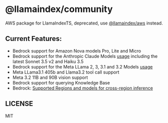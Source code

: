 # @llamaindex/community

AWS package for LlamaIndexTS, deprecated, use [@llamaindex/aws](https://www.npmjs.com/package/@llamaindex/aws) instead.

## Current Features:

- Bedrock support for Amazon Nova models Pro, Lite and Micro
- Bedrock support for the Anthropic Claude Models [usage](https://ts.llamaindex.ai/docs/llamaindex/modules/llms/bedrock) including the latest Sonnet 3.5 v2 and Haiku 3.5
- Bedrock support for the Meta LLama 2, 3, 3.1 and 3.2 Models [usage](https://ts.llamaindex.ai/docs/llamaindex/modules/llms/bedrock)
- Meta LLama3.1 405b and Llama3.2 tool call support
- Meta 3.2 11B and 90B vision support
- Bedrock support for querying Knowledge Base
- Bedrock: [Supported Regions and models for cross-region inference](https://docs.aws.amazon.com/bedrock/latest/userguide/cross-region-inference-support.html)

## LICENSE

MIT
